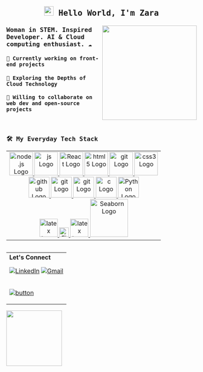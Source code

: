 
## <samp><p align="center"><img src="https://user-images.githubusercontent.com/42378118/110234147-e3259600-7f4e-11eb-95be-0c4047144dea.gif" width="25"/> Hello World, I'm Zara </p></samp>

<p align="right">
  <a target="_blank" href="https://github.com/user-attachments/assets/55707eaf-7ef6-4f01-b765-84efa02c54f3">
    <img align="right" src="https://github.com/user-attachments/assets/55707eaf-7ef6-4f01-b765-84efa02c54f3" width="250" />
  </a>
</p>

### <samp>Woman in STEM. Inspired Developer. AI & Cloud computing enthusiast. ☁️</p>

#### <samp>🎨 Currently working on front-end projects</samp>
#### <samp>🌱 Exploring the Depths of Cloud Technology</samp>
#### <samp>🔗 Willing to collaborate on web dev and open-source projects</samp>
<br />

### <samp>🛠️ My Everyday Tech Stack</samp>

<table>
  <tbody>
    <tr>
      <td valign="top" width="100%">
        <div align="center">
          <a href="https://github.com/harish-sethuraman/readme-components">
            <img src="https://readme-components.vercel.app/api?component=logo&logo=node.js&text=false&textfill=68a063&fill=000" alt="node.js Logo" width="62"/>
            <img src="https://readme-components.vercel.app/api?component=logo&logo=javascript&text=false&fill=000&textfill=f0db4f" alt="js Logo" width="62"/>
            <img src="https://readme-components.vercel.app/api?component=logo&logo=react&text=false&animation=spin&textfill=61dafb&fill=000" alt="React Logo" width="62"/>
            <img src="https://readme-components.vercel.app/api?component=logo&logo=html5&text=false&fill=f06529" alt="html5 Logo" width="62"/>
            <img src="https://readme-components.vercel.app/api?component=logo&logo=next.js&text=false&fill=000&textfill=fff" alt="git Logo" width="62"/>
            <img src="https://readme-components.vercel.app/api?component=logo&logo=css3&text=false&fill=000&textfill=264de4" alt="css3 Logo" width="62"/> <br />
            <img src="https://readme-components.vercel.app/api?component=logo&logo=github&text=false&fill=000&textfill=bcbcbc" alt="github Logo" width="55"/>
            <img src="https://readme-components.vercel.app/api?component=logo&logo=git&text=false&fill=000&textfill=f34f29" alt="git Logo" width="55"/>
            <img src="https://readme-components.vercel.app/api?component=logo&logo=cplusplus&text=false&fill=000&textfill=f34f29" alt="git Logo" width="55"/>
            <img src="https://readme-components.vercel.app/api?component=logo&logo=tailwindcss&text=false&fill=000&textfill=06b6d4" alt="c Logo" width="55"/>
            <img src="https://cdn.jsdelivr.net/gh/devicons/devicon/icons/python/python-original.svg" alt="Python Logo" width="55"/> <br />
            <img src="https://readme-components.vercel.app/api?component=logo&logo=latex&text=false&fill=f06529&textfill=" alt="latex Logo" width="48"/>
            <img src="https://upload.wikimedia.org/wikipedia/commons/3/33/Figma-logo.svg" alt="Figma Logo" width="25"/>
            <img src="https://readme-components.vercel.app/api?component=logo&logo=bootstrap&text=false&fill=000&textfill=fff" alt="latex Logo" width="48"/>
            <img src="https://seaborn.pydata.org/_static/logo-wide-lightbg.svg" alt="Seaborn Logo" width="100"/>
          </a>
        </div>
      </td>
    </tr>
  </tbody>
</table>
<table align="right">
<tbody>
  <tr>
  <td>
    <b>Let's Connect</b>
    
[![LinkedIn](https://img.shields.io/badge/linkedin-%230077B5.svg?style=for-the-badge&logo=linkedin&logoColor=white)](https://www.linkedin.com/in/zarafarrukh)
[![Gmail](https://img.shields.io/badge/Gmail-D14836?style=for-the-badge&logo=gmail&logoColor=white)](mailto:zfausksa@gmail.com)
</tr>
  </td>
<tr>
  <td>
    
[![button](https://readme-components.vercel.app/api?component=button&text=Website&fill=d47d9d&textfill=white&size=small)](https://zarafarrukh.github.io/)

  </td>
  
  </tr>
</tbody>
</table>
<a href="https://git.io/streak-stats">
  <img height=147 align="left" src="https://streak-stats.demolab.com/?user=DenverCoder1&hide_border=true&theme=dracula&border_radius=25"/>
</a>
